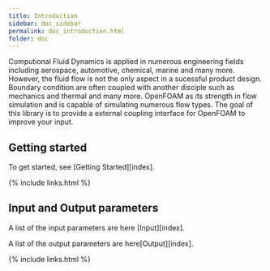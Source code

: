 ```yaml
---
title: Introduction
sidebar: doc_sidebar
permalink: doc_introduction.html
folder: doc
---
```



Computional Fluid Dynamics is applied in numerous engineering fields including aerospace, automotive, chemical, marine and many more. However, the fluid flow is not the only aspect in a sucessful product design. Boundary condition are often coupled with another disciple such as mechanics and thermal and many more. OpenFOAM as its strength in flow simulation and is capable of simulating numerous flow types. The goal of this library is to provide a external coupling interface for OpenFOAM to improve your input.

## Getting started

To get started, see [Getting Started][index].

{% include links.html %}


## Input and Output parameters

A list of the input parameters are here [Input][index].

A list of the output parameters are here[Output][index].

{% include links.html %}